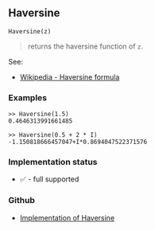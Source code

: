 ## Haversine

```
Haversine(z)
```

> returns the haversine function of `z`.
 
See:
* [Wikipedia - Haversine formula](https://en.wikipedia.org/wiki/Haversine_formula)

### Examples
```
>> Haversine(1.5)
0.4646313991661485 

>> Haversine(0.5 + 2 * I)
-1.150818666457047+I*0.8694047522371576 
```
  






### Implementation status

* &#x2705; - full supported

### Github

* [Implementation of Haversine](https://github.com/axkr/symja_android_library/blob/master/symja_android_library/matheclipse-core/src/main/java/org/matheclipse/core/builtin/ExpTrigsFunctions.java#L2083) 
